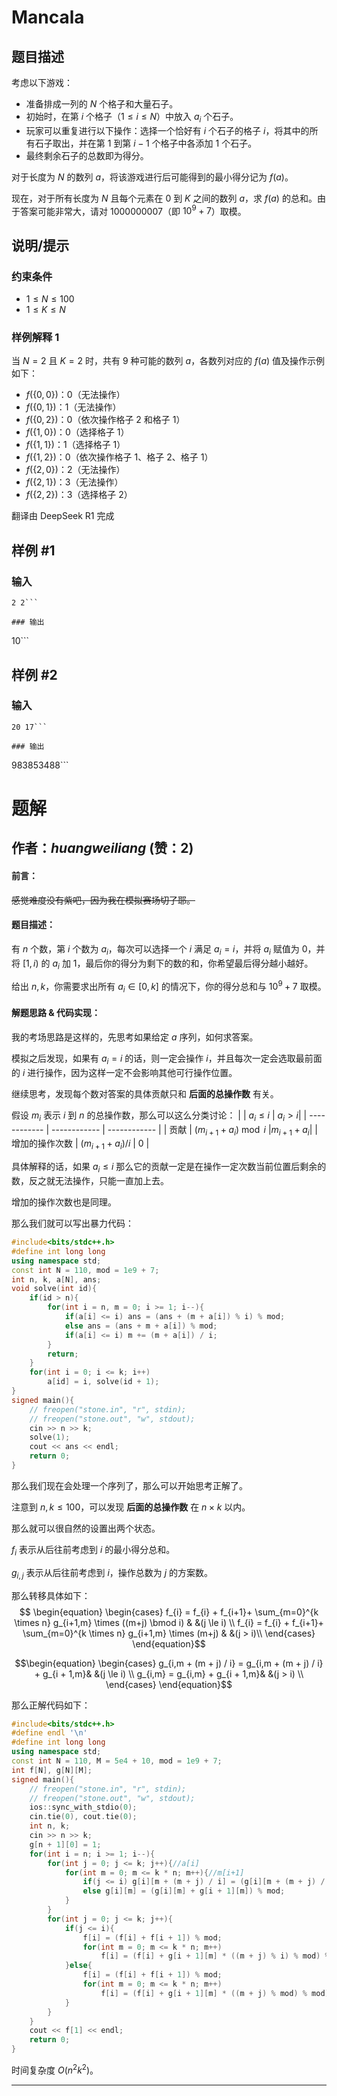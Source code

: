 # Mancala

## 题目描述

考虑以下游戏：

- 准备排成一列的 $N$ 个格子和大量石子。
- 初始时，在第 $i$ 个格子（$1 \leq i \leq N$）中放入 $a_i$ 个石子。
- 玩家可以重复进行以下操作：选择一个恰好有 $i$ 个石子的格子 $i$，将其中的所有石子取出，并在第 $1$ 到第 $i-1$ 个格子中各添加 $1$ 个石子。
- 最终剩余石子的总数即为得分。

对于长度为 $N$ 的数列 $a$，将该游戏进行后可能得到的最小得分记为 $f(a)$。

现在，对于所有长度为 $N$ 且每个元素在 $0$ 到 $K$ 之间的数列 $a$，求 $f(a)$ 的总和。由于答案可能非常大，请对 $1000000007$（即 $10^9+7$）取模。

## 说明/提示

### 约束条件

- $1 \leq N \leq 100$
- $1 \leq K \leq N$

### 样例解释 1

当 $N=2$ 且 $K=2$ 时，共有 $9$ 种可能的数列 $a$，各数列对应的 $f(a)$ 值及操作示例如下：
- $f(\{0,0\})$：$0$（无法操作）
- $f(\{0,1\})$：$1$（无法操作）
- $f(\{0,2\})$：$0$（依次操作格子 $2$ 和格子 $1$）
- $f(\{1,0\})$：$0$（选择格子 $1$）
- $f(\{1,1\})$：$1$（选择格子 $1$）
- $f(\{1,2\})$：$0$（依次操作格子 $1$、格子 $2$、格子 $1$）
- $f(\{2,0\})$：$2$（无法操作）
- $f(\{2,1\})$：$3$（无法操作）
- $f(\{2,2\})$：$3$（选择格子 $2$）

翻译由 DeepSeek R1 完成

## 样例 #1

### 输入

```
2 2```

### 输出

```
10```

## 样例 #2

### 输入

```
20 17```

### 输出

```
983853488```

# 题解

## 作者：_huangweiliang_ (赞：2)

#### 前言：
~~感觉难度没有紫吧，因为我在模拟赛场切了耶。~~

#### 题目描述：
有 $n$ 个数，第 $i$ 个数为 $a_{i}$，每次可以选择一个 $i$ 满足 $a_{i}=i$，并将 $a_{i}$ 赋值为 $0$，并将 $\left[1,i \right)$ 的 $a_{i}$ 加 $1$，最后你的得分为剩下的数的和，你希望最后得分越小越好。

给出 $n, k$，你需要求出所有 $a_{i} \in \left[ 0,k \right]$ 的情况下，你的得分总和与 $10^9+7$ 取模。

#### 解题思路 & 代码实现：
我的考场思路是这样的，先思考如果给定 $a$ 序列，如何求答案。

模拟之后发现，如果有 $a_{i}=i$ 的话，则一定会操作 $i$，并且每次一定会选取最前面的 $i$ 进行操作，因为这样一定不会影响其他可行操作位置。

继续思考，发现每个数对答案的具体贡献只和 **后面的总操作数** 有关。

假设 $m_{i}$ 表示 $i$ 到 $n$ 的总操作数，那么可以这么分类讨论：
|  | $a_{i} \le i$  | $a_{i} > i$|
| ------------ | ------------ | ------------ |
| 贡献 | $(m_{i+1}+a_{i}) \bmod i$  |$m_{i+1}+a_{i}$|
| 增加的操作次数  | $(m_{i+1}+a_{i})/i$ | $0$ |

具体解释的话，如果 $a_{i} \le i$ 那么它的贡献一定是在操作一定次数当前位置后剩余的数，反之就无法操作，只能一直加上去。

增加的操作次数也是同理。

那么我们就可以写出暴力代码：
```cpp
#include<bits/stdc++.h>
#define int long long
using namespace std;
const int N = 110, mod = 1e9 + 7;
int n, k, a[N], ans;
void solve(int id){
    if(id > n){
        for(int i = n, m = 0; i >= 1; i--){
            if(a[i] <= i) ans = (ans + (m + a[i]) % i) % mod;
            else ans = (ans + m + a[i]) % mod;
            if(a[i] <= i) m += (m + a[i]) / i;
        }
        return;
    }
    for(int i = 0; i <= k; i++)
        a[id] = i, solve(id + 1);
}
signed main(){
    // freopen("stone.in", "r", stdin);
    // freopen("stone.out", "w", stdout);
    cin >> n >> k;
    solve(1);
    cout << ans << endl;
    return 0;
}
```

那么我们现在会处理一个序列了，那么可以开始思考正解了。

注意到 $n,k \le 100$，可以发现 **后面的总操作数** 在 $n \times k$ 以内。

那么就可以很自然的设置出两个状态。

$f_{i}$ 表示从后往前考虑到 $i$ 的最小得分总和。

$g_{i,j}$ 表示从后往前考虑到 $i$，操作总数为 $j$ 的方案数。

那么转移具体如下： 
$$
\begin{equation}
    \begin{cases}
    f_{i} = f_{i} + f_{i+1}+ \sum_{m=0}^{k \times n} g_{i+1,m} \times ((m+j) \bmod i) &        &(j \le i) \\
    f_{i} = f_{i} + f_{i+1}+ \sum_{m=0}^{k \times n} g_{i+1,m} \times (m+j) &        &(j > i)\\ 
    \end{cases}
\end{equation}$$

$$\begin{equation}
    \begin{cases}
    g_{i,m + (m + j) / i} = g_{i,m + (m + j) / i} + g_{i + 1,m}&        &(j \le i) \\
	g_{i,m} = g_{i,m} + g_{i + 1,m}&        &(j > i) \\
    \end{cases}
\end{equation}$$

那么正解代码如下：
```cpp
#include<bits/stdc++.h>
#define endl '\n'
#define int long long
using namespace std;
const int N = 110, M = 5e4 + 10, mod = 1e9 + 7;
int f[N], g[N][M];
signed main(){
    // freopen("stone.in", "r", stdin);
    // freopen("stone.out", "w", stdout);
    ios::sync_with_stdio(0);
    cin.tie(0), cout.tie(0);
    int n, k;
    cin >> n >> k;
    g[n + 1][0] = 1;
    for(int i = n; i >= 1; i--){
        for(int j = 0; j <= k; j++){//a[i]
            for(int m = 0; m <= k * n; m++){//m[i+1]
                if(j <= i) g[i][m + (m + j) / i] = (g[i][m + (m + j) / i] + g[i + 1][m]) % mod;
                else g[i][m] = (g[i][m] + g[i + 1][m]) % mod;
            }
        }
        for(int j = 0; j <= k; j++){
            if(j <= i){
                f[i] = (f[i] + f[i + 1]) % mod;
                for(int m = 0; m <= k * n; m++)
                    f[i] = (f[i] + g[i + 1][m] * ((m + j) % i) % mod) % mod;
            }else{
                f[i] = (f[i] + f[i + 1]) % mod;
                for(int m = 0; m <= k * n; m++)
                    f[i] = (f[i] + g[i + 1][m] * ((m + j) % mod) % mod) % mod;
            }
        }
    }
    cout << f[1] << endl;
    return 0;
}
```
时间复杂度 $O(n^2k^2)$。

---

